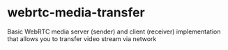 # webrtc-media-transfer
Basic WebRTC media server (sender) and client (receiver) implementation that allows you to transfer video stream via network
